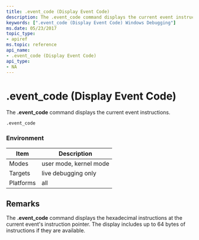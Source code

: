 ```yaml
---
title: .event_code (Display Event Code)
description: The .event_code command displays the current event instructions.
keywords: [".event_code (Display Event Code) Windows Debugging"]
ms.date: 05/23/2017
topic_type:
- apiref
ms.topic: reference
api_name:
- .event_code (Display Event Code)
api_type:
- NA
---
```


# .event\_code (Display Event Code)


The **.event\_code** command displays the current event instructions.

```dbgcmd
.event_code 
```

### Environment

|  Item       | Description               |
|-----------|------------------------|
| Modes     | user mode, kernel mode |
| Targets   | live debugging only    |
| Platforms | all                    |

 

## Remarks

The **.event\_code** command displays the hexadecimal instructions at the current event's instruction pointer. The display includes up to 64 bytes of instructions if they are available.

 

 





